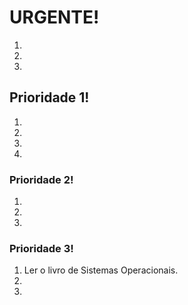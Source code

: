 # URGENTE!
1. 
2. 
3. 


## Prioridade 1!
1. 
2. 
3. 
4. 

### Prioridade 2!
1. 
2. 
3. 


### Prioridade 3!
1. Ler o livro de Sistemas Operacionais.
2. 
3. 





